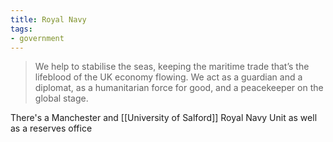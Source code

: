 ```yaml
---
title: Royal Navy
tags:
- government
---
```

> We help to stabilise the seas, keeping the maritime trade that’s the lifeblood of the UK economy flowing. We act as a guardian and a diplomat, as a humanitarian force for good, and a peacekeeper on the global stage.

There's a Manchester and [[University of Salford]] Royal Navy Unit as well as a reserves office